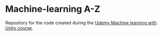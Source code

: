 # Machine-learning A-Z
Repository for the code created during the [Udemy Machine learning with Unity course](https://www.udemy.com/machine-learning-with-unity/learn/v4/overview). 
